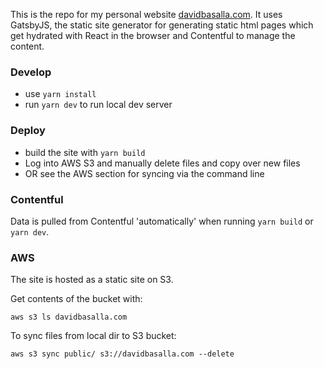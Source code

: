 This is the repo for my personal website [davidbasalla.com](davidbasalla.com). It uses GatsbyJS, the static site generator for generating static html pages which get hydrated with React in the browser and Contentful to manage the content.

### Develop

- use `yarn install`
- run `yarn dev` to run local dev server

### Deploy

- build the site with `yarn build`
- Log into AWS S3 and manually delete files and copy over new files
- OR see the AWS section for syncing via the command line

### Contentful

Data is pulled from Contentful 'automatically' when running `yarn build` or `yarn dev`.

### AWS

The site is hosted as a static site on S3.

Get contents of the bucket with:

```
aws s3 ls davidbasalla.com
```

To sync files from local dir to S3 bucket:

```
aws s3 sync public/ s3://davidbasalla.com --delete
```
